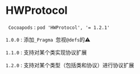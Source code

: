 # HWProtocol


``` Cocoapods``` : ```pod 'HWProtocol', '= 1.2.1'```

```1.0.0``` : 添加```_Pragma ```忽视```@defs```的⚠️

```1.1.0``` : 支持对某个类实现协议扩展

```1.2.0``` : 支持对某个类型（包括类和协议）进行协议扩展
